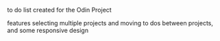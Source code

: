 to do list created for the Odin Project

features selecting multiple projects and moving to dos between projects, and some responsive design
